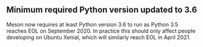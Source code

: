 ## Minimum required Python version updated to 3.6

Meson now requires at least Python version 3.6 to run as Python 3.5
reaches EOL on September 2020. In practice this should only affect
people developing on Ubuntu Xenial, which will similarly reach EOL in
April 2021.
